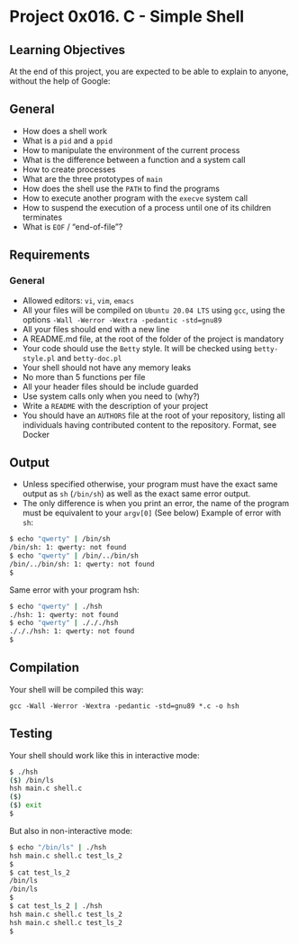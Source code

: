 # Project 0x016. C - Simple Shell

## Learning Objectives
At the end of this project, you are expected to be able to explain to anyone, without the help of Google:

## General
 - How does a shell work
 - What is a `pid` and a `ppid`
 - How to manipulate the environment of the current process
 - What is the difference between a function and a system call
 - How to create processes
 - What are the three prototypes of `main`
 - How does the shell use the `PATH` to find the programs
 - How to execute another program with the `execve` system call
 - How to suspend the execution of a process until one of its children terminates
 - What is `EOF` / “end-of-file”?

## Requirements
### General
 - Allowed editors: `vi`, `vim`, `emacs`
 - All your files will be compiled on `Ubuntu 20.04 LTS` using `gcc`, using the options `-Wall -Werror -Wextra -pedantic -std=gnu89`
 - All your files should end with a new line
 - A README.md file, at the root of the folder of the project is mandatory
 - Your code should use the `Betty` style. It will be checked using `betty-style.pl` and `betty-doc.pl`
 - Your shell should not have any memory leaks
 - No more than 5 functions per file
 - All your header files should be include guarded
 - Use system calls only when you need to (why?)
 - Write a `README` with the description of your project
 - You should have an `AUTHORS` file at the root of your repository, listing all individuals having contributed content to the repository. Format, see Docker

## Output
 - Unless specified otherwise, your program must have the exact same output as `sh` (`/bin/sh`) as well as the exact same error output.
 - The only difference is when you print an error, the name of the program must be equivalent to your `argv[0]` (See below)
Example of error with `sh`:

```bash
$ echo "qwerty" | /bin/sh
/bin/sh: 1: qwerty: not found
$ echo "qwerty" | /bin/../bin/sh
/bin/../bin/sh: 1: qwerty: not found
$
```

Same error with your program hsh:

```bash
$ echo "qwerty" | ./hsh
./hsh: 1: qwerty: not found
$ echo "qwerty" | ./././hsh
./././hsh: 1: qwerty: not found
$
```

## Compilation
Your shell will be compiled this way:

`gcc -Wall -Werror -Wextra -pedantic -std=gnu89 *.c -o hsh`

## Testing
Your shell should work like this in interactive mode:

```bash
$ ./hsh
($) /bin/ls
hsh main.c shell.c
($)
($) exit
$
```
But also in non-interactive mode:

```bash
$ echo "/bin/ls" | ./hsh
hsh main.c shell.c test_ls_2
$
$ cat test_ls_2
/bin/ls
/bin/ls
$
$ cat test_ls_2 | ./hsh
hsh main.c shell.c test_ls_2
hsh main.c shell.c test_ls_2
$
